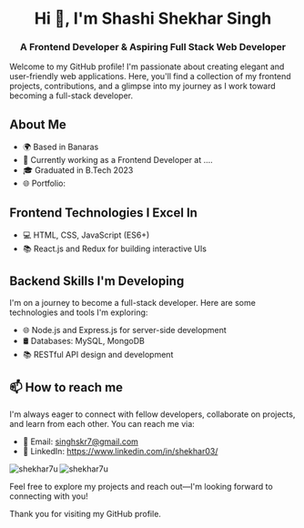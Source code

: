 <h1 align="center">Hi 👋, I'm Shashi Shekhar Singh</h1>
<h3 align="center">A Frontend Developer & Aspiring Full Stack Web Developer </h3>
Welcome to my GitHub profile! I'm passionate about creating elegant and user-friendly web applications. Here, you'll find a collection of my frontend projects, contributions, and a glimpse into my journey as I work toward becoming a full-stack developer.

## About Me
- 🌍 Based in Banaras
- 💼 Currently working as a Frontend Developer at ....
- 🎓 Graduated in B.Tech 2023
- 🌐 Portfolio: 

## Frontend Technologies I Excel In
- 💻 HTML, CSS, JavaScript (ES6+)
- 📚 React.js and Redux for building interactive UIs


## Backend Skills I'm Developing
I'm on a journey to become a full-stack developer. Here are some technologies and tools I'm exploring:

- 🌐 Node.js and Express.js for server-side development
- 🛢️ Databases: MySQL, MongoDB
- 📚 RESTful API design and development


## 📫 How to reach me 
I'm always eager to connect with fellow developers, collaborate on projects, and learn from each other. You can reach me via:

- 📧 Email: singhskr7@gmail.com
- 💼 LinkedIn: https://www.linkedin.com/in/shekhar03/



  

<p><img align="left" src="https://github-readme-stats.vercel.app/api/top-langs?username=shekhar7u&show_icons=true&locale=en&layout=compact" alt="shekhar7u" /></p>



<p><img align="center" src="https://github-readme-streak-stats.herokuapp.com/?user=shekhar7u&" alt="shekhar7u" /></p>

Feel free to explore my projects and reach out—I'm looking forward to connecting with you!

Thank you for visiting my GitHub profile.
